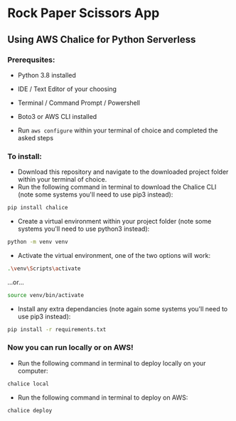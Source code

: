 # Rock Paper Scissors App 
## Using AWS Chalice for Python Serverless

### Prerequsites:
* Python 3.8 installed
* IDE / Text Editor of your choosing
* Terminal / Command Prompt / Powershell

* Boto3 or AWS CLI installed
* Run ```aws configure``` within your terminal of choice and completed the asked steps


### To install:
* Download this repository and navigate to the downloaded project folder within your terminal of choice.
* Run the following command in terminal to download the Chalice CLI (note some systems you'll need to use pip3 instead):
``` bash
pip install chalice
```
* Create a virtual environment within your project folder (note some systems you'll need to use python3 instead):
``` bash
python -m venv venv
```
* Activate the virtual environment, one of the two options will work:
``` bash
.\venv\Scripts\activate
```
...or...
``` bash
source venv/bin/activate
```

* Install any extra dependancies (note again some systems you'll need to use pip3 instead):
``` bash
pip install -r requirements.txt
```

### Now you can run locally or on AWS!
* Run the following command in terminal to deploy locally on your computer: 
``` bash
chalice local
```

* Run the following command in terminal to deploy on AWS: 
``` bash
chalice deploy
```
